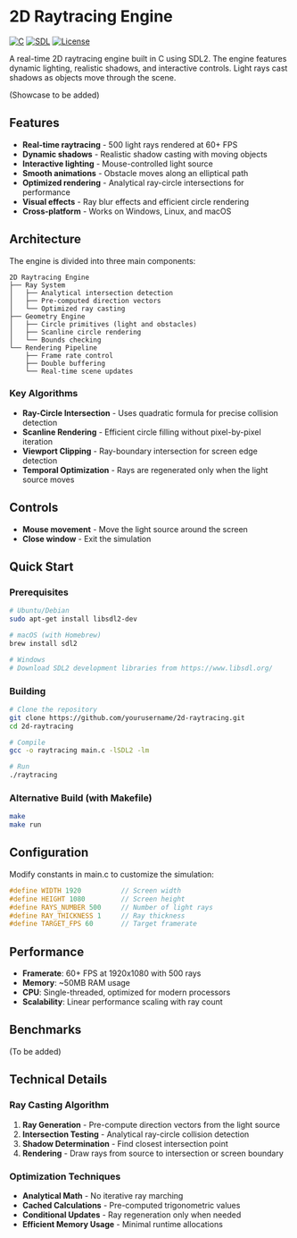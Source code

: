 # 2D Raytracing Engine

[![C](https://img.shields.io/badge/Language-C-blue.svg)](https://www.cprogramming.com/)
[![SDL](https://img.shields.io/badge/SDL-2.0-orange.svg)](https://www.libsdl.org/)
[![License](https://img.shields.io/badge/License-MIT-green.svg)](LICENSE)

A real-time 2D raytracing engine built in C using SDL2. The engine features dynamic lighting, realistic shadows, and interactive controls. Light rays cast shadows as objects move through the scene.

(Showcase to be added)

## Features

- **Real-time raytracing** - 500 light rays rendered at 60+ FPS
- **Dynamic shadows** - Realistic shadow casting with moving objects
- **Interactive lighting** - Mouse-controlled light source
- **Smooth animations** - Obstacle moves along an elliptical path
- **Optimized rendering** - Analytical ray-circle intersections for performance
- **Visual effects** - Ray blur effects and efficient circle rendering
- **Cross-platform** - Works on Windows, Linux, and macOS

## Architecture

The engine is divided into three main components:

```
2D Raytracing Engine
├── Ray System
│   ├── Analytical intersection detection
│   ├── Pre-computed direction vectors
│   └── Optimized ray casting
├── Geometry Engine
│   ├── Circle primitives (light and obstacles)
│   ├── Scanline circle rendering
│   └── Bounds checking
└── Rendering Pipeline
    ├── Frame rate control
    ├── Double buffering
    └── Real-time scene updates
```

### Key Algorithms

- **Ray-Circle Intersection** - Uses quadratic formula for precise collision detection
- **Scanline Rendering** - Efficient circle filling without pixel-by-pixel iteration
- **Viewport Clipping** - Ray-boundary intersection for screen edge detection
- **Temporal Optimization** - Rays are regenerated only when the light source moves

## Controls

- **Mouse movement** - Move the light source around the screen
- **Close window** - Exit the simulation

## Quick Start

### Prerequisites

```bash
# Ubuntu/Debian
sudo apt-get install libsdl2-dev

# macOS (with Homebrew)
brew install sdl2

# Windows
# Download SDL2 development libraries from https://www.libsdl.org/
```

### Building

```bash
# Clone the repository
git clone https://github.com/yourusername/2d-raytracing.git
cd 2d-raytracing

# Compile
gcc -o raytracing main.c -lSDL2 -lm

# Run
./raytracing
```

### Alternative Build (with Makefile)

```bash
make
make run
```

## Configuration

Modify constants in main.c to customize the simulation:

```c
#define WIDTH 1920          // Screen width
#define HEIGHT 1080         // Screen height
#define RAYS_NUMBER 500     // Number of light rays
#define RAY_THICKNESS 1     // Ray thickness
#define TARGET_FPS 60       // Target framerate
```

## Performance

- **Framerate**: 60+ FPS at 1920x1080 with 500 rays
- **Memory**: ~50MB RAM usage
- **CPU**: Single-threaded, optimized for modern processors
- **Scalability**: Linear performance scaling with ray count

## Benchmarks

(To be added)

## Technical Details

### Ray Casting Algorithm

1. **Ray Generation** - Pre-compute direction vectors from the light source
2. **Intersection Testing** - Analytical ray-circle collision detection
3. **Shadow Determination** - Find closest intersection point
4. **Rendering** - Draw rays from source to intersection or screen boundary

### Optimization Techniques

- **Analytical Math** - No iterative ray marching
- **Cached Calculations** - Pre-computed trigonometric values
- **Conditional Updates** - Ray regeneration only when needed
- **Efficient Memory Usage** - Minimal runtime allocations
